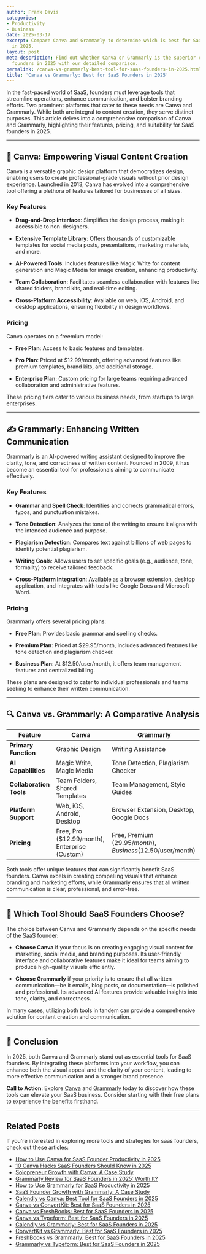 ```yaml
---
author: Frank Davis
categories:
- Productivity
- Business
date: 2025-03-17
excerpt: Compare Canva and Grammarly to determine which is best for SaaS founders
  in 2025.
layout: post
meta-description: Find out whether Canva or Grammarly is the superior choice for SaaS
  founders in 2025 with our detailed comparison.
permalink: /canva-vs-grammarly-best-tool-for-saas-founders-in-2025.html/
title: 'Canva vs Grammarly: Best for SaaS Founders in 2025'
---
```


In the fast-paced world of SaaS, founders must leverage tools that streamline operations, enhance communication, and bolster branding efforts. Two prominent platforms that cater to these needs are Canva and Grammarly. While both are integral to content creation, they serve distinct purposes. This article delves into a comprehensive comparison of Canva and Grammarly, highlighting their features, pricing, and suitability for SaaS founders in 2025.

---

## 🎨 Canva: Empowering Visual Content Creation

Canva is a versatile graphic design platform that democratizes design, enabling users to create professional-grade visuals without prior design experience. Launched in 2013, Canva has evolved into a comprehensive tool offering a plethora of features tailored for businesses of all sizes.

### Key Features

- **Drag-and-Drop Interface**: Simplifies the design process, making it accessible to non-designers.

- **Extensive Template Library**: Offers thousands of customizable templates for social media posts, presentations, marketing materials, and more.

- **AI-Powered Tools**: Includes features like Magic Write for content generation and Magic Media for image creation, enhancing productivity. 

- **Team Collaboration**: Facilitates seamless collaboration with features like shared folders, brand kits, and real-time editing.

- **Cross-Platform Accessibility**: Available on web, iOS, Android, and desktop applications, ensuring flexibility in design workflows.

### Pricing

Canva operates on a freemium model:

- **Free Plan**: Access to basic features and templates.

- **Pro Plan**: Priced at $12.99/month, offering advanced features like premium templates, brand kits, and additional storage.

- **Enterprise Plan**: Custom pricing for large teams requiring advanced collaboration and administrative features.

These pricing tiers cater to various business needs, from startups to large enterprises.

---

## ✍️ Grammarly: Enhancing Written Communication

Grammarly is an AI-powered writing assistant designed to improve the clarity, tone, and correctness of written content. Founded in 2009, it has become an essential tool for professionals aiming to communicate effectively.

### Key Features

- **Grammar and Spell Check**: Identifies and corrects grammatical errors, typos, and punctuation mistakes.

- **Tone Detection**: Analyzes the tone of the writing to ensure it aligns with the intended audience and purpose. 

- **Plagiarism Detection**: Compares text against billions of web pages to identify potential plagiarism.

- **Writing Goals**: Allows users to set specific goals (e.g., audience, tone, formality) to receive tailored feedback.

- **Cross-Platform Integration**: Available as a browser extension, desktop application, and integrates with tools like Google Docs and Microsoft Word.

### Pricing

Grammarly offers several pricing plans:

- **Free Plan**: Provides basic grammar and spelling checks.

- **Premium Plan**: Priced at $29.95/month, includes advanced features like tone detection and plagiarism checker.

- **Business Plan**: At $12.50/user/month, it offers team management features and centralized billing.

These plans are designed to cater to individual professionals and teams seeking to enhance their written communication.

---

## 🔍 Canva vs. Grammarly: A Comparative Analysis

| Feature                 | Canva                                         | Grammarly                                    |
|-------------------------|-----------------------------------------------|----------------------------------------------|
| **Primary Function**    | Graphic Design                                | Writing Assistance                           |
| **AI Capabilities**     | Magic Write, Magic Media                      | Tone Detection, Plagiarism Checker           |
| **Collaboration Tools** | Team Folders, Shared Templates                | Team Management, Style Guides                |
| **Platform Support**    | Web, iOS, Android, Desktop                    | Browser Extension, Desktop, Google Docs      |
| **Pricing**             | Free, Pro ($12.99/month), Enterprise (Custom) | Free, Premium ($29.95/month), Business ($12.50/user/month) |

Both tools offer unique features that can significantly benefit SaaS founders. Canva excels in creating compelling visuals that enhance branding and marketing efforts, while Grammarly ensures that all written communication is clear, professional, and error-free.

---

## 🚀 Which Tool Should SaaS Founders Choose?

The choice between Canva and Grammarly depends on the specific needs of the SaaS founder:

- **Choose Canva** if your focus is on creating engaging visual content for marketing, social media, and branding purposes. Its user-friendly interface and collaborative features make it ideal for teams aiming to produce high-quality visuals efficiently.

- **Choose Grammarly** if your priority is to ensure that all written communication—be it emails, blog posts, or documentation—is polished and professional. Its advanced AI features provide valuable insights into tone, clarity, and correctness.

In many cases, utilizing both tools in tandem can provide a comprehensive solution for content creation and communication.

---

## 🏁 Conclusion

In 2025, both Canva and Grammarly stand out as essential tools for SaaS founders. By integrating these platforms into your workflow, you can enhance both the visual appeal and the clarity of your content, leading to more effective communication and a stronger brand presence.

**Call to Action**: Explore [Canva](https://www.canva.com/) and [Grammarly](https://www.grammarly.com/) today to discover how these tools can elevate your SaaS business. Consider starting with their free plans to experience the benefits firsthand.

---

## Related Posts
If you're interested in exploring more tools and strategies for saas founders, check out these articles:
- [How to Use Canva for SaaS Founder Productivity in 2025](/how-to-use-canva-for-saas-founder-productivity-in-2025.html/)
- [10 Canva Hacks SaaS Founders Should Know in 2025](/10-canva-hacks-saas-founders-should-know-in-2025.html/)
- [Solopreneur Growth with Canva: A Case Study](/solopreneur-growth-with-canva-a-case-study.html/)
- [Grammarly Review for SaaS Founders in 2025: Worth It?](/grammarly-review-for-saas-founders-in-2025-worth-it.html/)
- [How to Use Grammarly for SaaS Productivity in 2025](/how-to-use-grammarly-for-saas-productivity-in-2025.html/)
- [SaaS Founder Growth with Grammarly: A Case Study](/saas-founder-growth-with-grammarly-a-case-study.html/)
- [Calendly vs Canva: Best Tool for SaaS Founders in 2025](/calendly-vs-canva-best-tool-for-saas-founders-in-2025.html/)
- [Canva vs ConvertKit: Best for SaaS Founders in 2025](/canva-vs-convertkit-best-for-saas-founders-in-2025.html/)
- [Canva vs FreshBooks: Best for SaaS Founders in 2025](/canva-vs-freshbooks-best-for-saas-founders-in-2025.html/)
- [Canva vs Typeform: Best for SaaS Founders in 2025](/canva-vs-typeform-best-for-saas-founders-in-2025.html/)
- [Calendly vs Grammarly: Best for SaaS Founders in 2025](/calendly-vs-grammarly-best-for-saas-founders-in-2025.html/)
- [ConvertKit vs Grammarly: Best for SaaS Founders in 2025](/convertkit-vs-grammarly-best-for-saas-founders-in-2025.html/)
- [FreshBooks vs Grammarly: Best for SaaS Founders in 2025](/freshbooks-vs-grammarly-best-for-saas-founders-in-2025.html/)
- [Grammarly vs Typeform: Best for SaaS Founders in 2025](/grammarly-vs-typeform-best-for-saas-founders-in-2025.html/)
